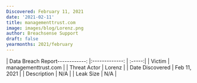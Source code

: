 ```yaml
---
Discovered: February 11, 2021
date: '2021-02-11'
title: managementtrust.com
image: images/blog/Lorenz.png
author: Breachsense Support
draft: false
yearmonths: 2021/february
---
```


| Data Breach Report------------:   |:-------------:    | :-----:|
| Victim    | managementtrust.com      | 
| Threat Actor    | Lorenz      | 
| Date Discovered    | Feb 11, 2021      | 
| Description    | N/A      | 
| Leak Size    | N/A      | 

